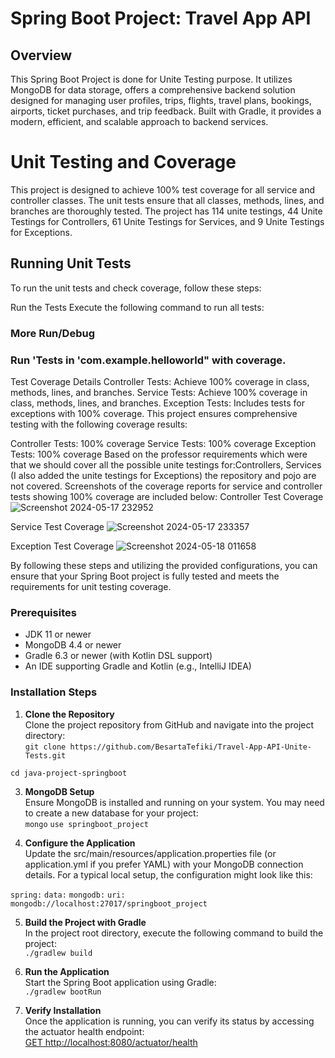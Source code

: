 # Spring Boot Project: Travel App API

## Overview
This Spring Boot Project is done for Unite Testing purpose.
It utilizes MongoDB for data storage, offers a comprehensive backend solution designed for managing user profiles, trips, flights, travel plans, bookings, airports, ticket purchases, and trip feedback. Built with Gradle, it provides a modern, efficient, and scalable approach to backend services.


# Unit Testing and Coverage
This project is designed to achieve 100% test coverage for all service and controller classes. The unit tests ensure that all classes, methods, lines, and branches are thoroughly tested.
The project has 114 unite testings, 44 Unite Testings for Controllers, 61 Unite Testings for Services, and 9 Unite Testings for Exceptions.
## Running Unit Tests
To run the unit tests and check coverage, follow these steps:

Run the Tests
Execute the following command to run all tests:
### More Run/Debug
### Run 'Tests in 'com.example.helloworld" with coverage.
 Test Coverage Details
Controller Tests: Achieve 100% coverage in class, methods, lines, and branches.
Service Tests: Achieve 100% coverage in class, methods, lines, and branches.
Exception Tests: Includes tests for exceptions with 100% coverage.
This project ensures comprehensive testing with the following coverage results:

Controller Tests: 100% coverage
Service Tests: 100% coverage
Exception Tests: 100% coverage
Based on the professor requirements which were that we should cover all the possible unite testings for:Controllers, Services (I also added the unite testings for Exceptions) the repository and pojo are not covered.
Screenshots of the coverage reports for service and controller tests showing 100% coverage are included below:
Controller Test Coverage
![Screenshot 2024-05-17 232952](https://github.com/BesartaTefiki/TravelAppAPIUniteTests/assets/106693895/be04688e-f1ba-434c-ae2d-cc97c1051988)


Service Test Coverage
![Screenshot 2024-05-17 233357](https://github.com/BesartaTefiki/TravelAppAPIUniteTests/assets/106693895/d2466626-68bb-4efd-a2ed-410832ff5aee)

Exception Test Coverage
![Screenshot 2024-05-18 011658](https://github.com/BesartaTefiki/TravelAppAPIUniteTests/assets/106693895/b3598ebf-b52c-4ba7-b0c3-7e818cfeb714)


By following these steps and utilizing the provided configurations, you can ensure that your Spring Boot project is fully tested and meets the requirements for unit testing coverage.
### Prerequisites
- JDK 11 or newer
- MongoDB 4.4 or newer
- Gradle 6.3 or newer (with Kotlin DSL support)
- An IDE supporting Gradle and Kotlin (e.g., IntelliJ IDEA)

### Installation Steps
1. **Clone the Repository**  
   Clone the project repository from GitHub and navigate into the project directory:  
`git clone https://github.com/BesartaTefiki/Travel-App-API-Unite-Tests.git`

`cd java-project-springboot`


3. **MongoDB Setup**  
Ensure MongoDB is installed and running on your system. You may need to create a new database for your project:  
`mongo`
`use springboot_project`


3. **Configure the Application**  
Update the src/main/resources/application.properties file (or application.yml if you prefer YAML) with your MongoDB connection details. For a typical local setup, the configuration might look like this:

`spring:`
`data:`
`mongodb:`
`uri: mongodb://localhost:27017/springboot_project`

5. **Build the Project with Gradle**  
In the project root directory, execute the following command to build the project:  
`./gradlew build`


6. **Run the Application**  
Start the Spring Boot application using Gradle:  
`./gradlew bootRun`


7. **Verify Installation**  
Once the application is running, you can verify its status by accessing the actuator health endpoint:  
[GET http://localhost:8080/actuator/health](http://localhost:8080/actuator/health)

